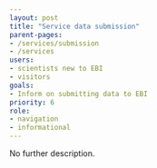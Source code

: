 ```yaml
---
layout: post
title: "Service data submission"
parent-pages:
- /services/submission
- /services
users:
- scientists new to EBI
- visitors
goals:
- Inform on submitting data to EBI
priority: 6
role:
- navigation
- informational
---
```


No further description.
